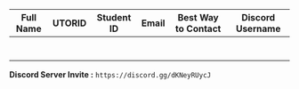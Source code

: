 | Full Name | UTORID | Student ID | Email | Best Way to Contact | Discord Username |
|-----------|--------|------------|-------|---------------------|------------------|
|           |        |            |       |                     |                  |
|           |        |            |       |                     |                  |
|           |        |            |       |                     |                  |
|           |        |            |       |                     |                  |
|           |        |            |       |                     |                  |
|           |        |            |       |                     |                  |
|           |        |            |       |                     |                  |

**Discord Server Invite :** `https://discord.gg/dKNeyRUycJ`